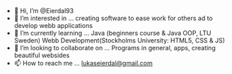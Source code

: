 - 👋 Hi, I’m @Eierdal93
- 👀 I’m interested in ... creating software to ease work for others ad to develop webb applications
- 🌱 I’m currently learning ... Java (beginners course & Java OOP, LTU Sweden)  Webb Development(Stockholms University: HTML5, CSS & JS)
- 💞️ I’m looking to collaborate on ... Programs in general, apps, creating beautiful websides
- 📫 How to reach me ... lukaseierdal@gmail.com

<!---
Eierdal93/Eierdal93 is a ✨ special ✨ repository because its `README.md` (this file) appears on your GitHub profile.
You can click the Preview link to take a look at your changes.
--->
